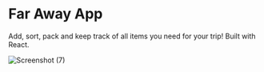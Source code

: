 # Far Away App

Add, sort, pack and keep track of all items you need for your trip!
Built with React.

![Screenshot (7)](https://github.com/Guram11/Far-Away-App/assets/121447764/3a5dff9d-40aa-4507-9ca0-a720f11a0da3)
